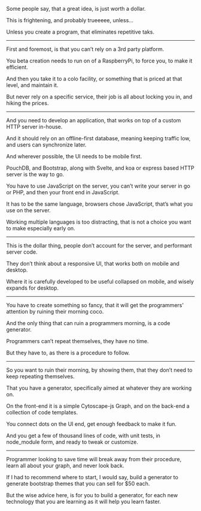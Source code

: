 Some people say, that a great idea,
is just worth a dollar.

This is frightening,
and probably trueeeee, unless…

Unless you create a program,
that eliminates repetitive taks.

---

First and foremost,
is that you can’t rely on a 3rd party platform.

You beta creation needs to run on of a RaspberryPi,
to force you, to make it efficient.

And then you take it to a colo facility,
or something that is priced at that level, and maintain it.

But never rely on a specific service,
their job is all about locking you in, and hiking the prices.

---

And you need to develop an application,
that works on top of a custom HTTP server in-house.

And it should rely on an offline-first database,
meaning keeping traffic low, and users can synchronize later.

And wherever possible,
the UI needs to be mobile first.

PouchDB, and Bootstrap, along with Svelte,
and koa or express based HTTP server is the way to go.

You have to use JavaScript on the server,
you can’t write your server in go or PHP, and then your front end in JavaScript.

It has to be the same language,
browsers chose JavaScript, that’s what you use on the server.

Working multiple languages is too distracting,
that is not a choice you want to make especially early on.

---

This is the dollar thing,
people don’t account for the server, and performant server code.

They don’t think about a responsive UI,
that works both on mobile and desktop.

Where it is carefully developed to be useful collapsed on mobile,
and wisely expands for desktop.

---

You have to create something so fancy,
that it will get the programmers' attention by ruining their morning coco.

And the only thing that can ruin a programmers morning,
is a code generator.

Programmers can’t repeat themselves,
they have no time.

But they have to,
as there is a procedure to follow.

---

So you want to ruin their morning,
by showing them, that they don’t need to keep repeating themselves.

That you have a generator,
specifically aimed at whatever they are working on.

On the front-end it is a simple Cytoscape-js Graph,
and on the back-end a collection of code templates.

You connect dots on the UI end,
get enough feedback to make it fun.

And you get a few of thousand lines of code,
with unit tests, in node_module form, and ready to tweak or customize.

---

Programmer looking to save time will break away from their procedure,
learn all about your graph, and never look back.

If I had to recommend where to start, I would say,
build a generator to generate bootstrap themes that you can sell for $50 each.

But the wise advice here, is for you to build a generator,
for each new technology that you are learning as it will help you learn faster.
